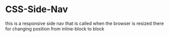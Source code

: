 # CSS-Side-Nav
this is a responsive side nav that is called when the browser is resized there for changing position from inline-block to block 
